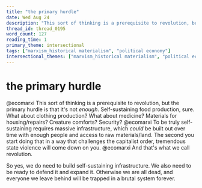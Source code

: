 ```yaml
---
title: "the primary hurdle"
date: Wed Aug 24
description: "This sort of thinking is a prerequisite to revolution, but the primary hurdle is that it's not *enough*. Self-sustaining food production, sure."
thread_id: thread_0195
word_count: 127
reading_time: 1
primary_theme: intersectional
tags: ["marxism_historical materialism", "political economy"]
intersectional_themes: ["marxism_historical materialism", "political economy"]
---
```


# the primary hurdle

@ecomarxi This sort of thinking is a prerequisite to revolution, but the primary hurdle is that it's not *enough*. Self-sustaining food production, sure. What about clothing production? What about medicine? Materials for housing/repairs? Creature comforts? Security? @ecomarxi To be truly self-sustaining requires massive infrastructure, which *could* be built out over time with enough people and access to raw materials/land. The second you start doing that in a way that challenges the capitalist order, tremendous state violence will come down on you. @ecomarxi And that's what we call revolution.

So yes, we do need to build self-sustaining infrastructure. We also need to be ready to defend it and expand it. Otherwise we are all dead, and everyone we leave behind will be trapped in a brutal system forever.